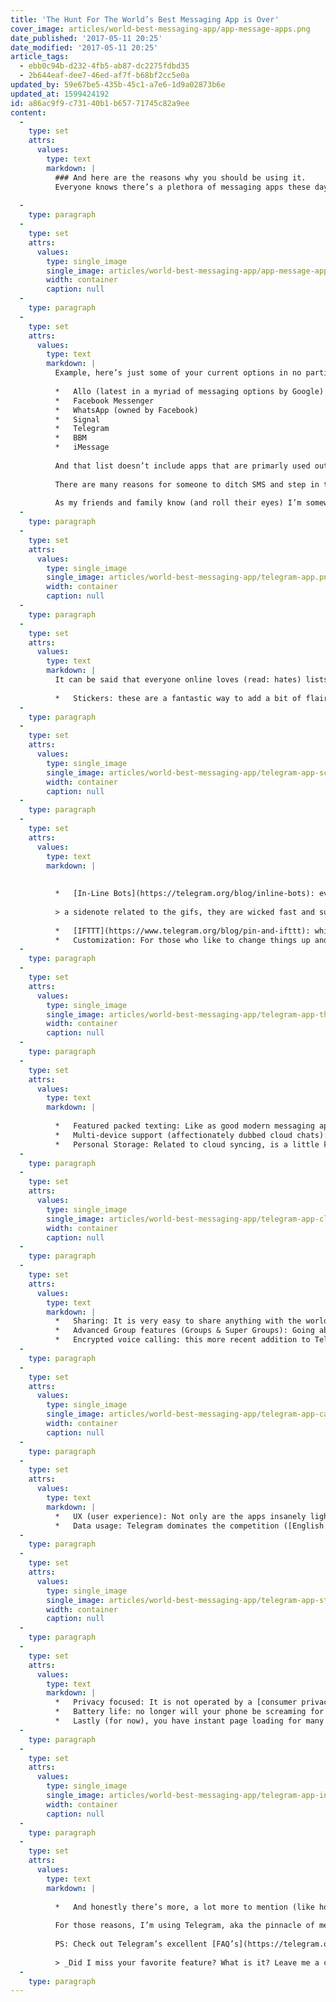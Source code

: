 ```yaml
---
title: 'The Hunt For The World’s Best Messaging App is Over'
cover_image: articles/world-best-messaging-app/app-message-apps.png
date_published: '2017-05-11 20:25'
date_modified: '2017-05-11 20:25'
article_tags:
  - ebb0c94b-d232-4fb5-ab87-dc2275fdbd35
  - 2b644eaf-dee7-46ed-af7f-b68bf2cc5e0a
updated_by: 59e67be5-435b-45c1-a7e6-1d9a02873b6e
updated_at: 1599424192
id: a86ac9f9-c731-40b1-b657-71745c82a9ee
content:
  -
    type: set
    attrs:
      values:
        type: text
        markdown: |
          ### And here are the reasons why you should be using it.
          Everyone knows there’s a plethora of messaging apps these days, especially those living outside the USA, where people are stuck in an archaic mindset with the primary message delivery being over SMS (aka simple messaging system or stupid messaging system).
          
  -
    type: paragraph
  -
    type: set
    attrs:
      values:
        type: single_image
        single_image: articles/world-best-messaging-app/app-message-apps.png
        width: container
        caption: null
  -
    type: paragraph
  -
    type: set
    attrs:
      values:
        type: text
        markdown: |
          Example, here’s just some of your current options in no particular order:
          
          *   Allo (latest in a myriad of messaging options by Google)
          *   Facebook Messenger
          *   WhatsApp (owned by Facebook)
          *   Signal
          *   Telegram
          *   BBM
          *   iMessage
          
          And that list doesn’t include apps that are primarly used outside North America like Line or Viber, nor does it include apps that have a direct messaging component as a secondary feature like Instagram, Twitter, Snapchat, and others.
          
          There are many reasons for someone to ditch SMS and step in the world of advanced messaging. For one, they are more secure. Typically they offer at least one level of encryption (and some, like the Snowden-endorsed Signal app, offer End to End encryption for the secure minded and privacy conscience consumer). There’s much more but this isn’t a discussion on the cost-benefit analysis of ditching SMS for a messaging app. This is an explanation of how Telegram has risen above in a sea of messaging apps and sealed the deal as hands-down the best messaging app for your day to day life.
          
          As my friends and family know (and roll their eyes) I’m somewhat obsessed with messaging apps and because I’m in the USA where nearly everyone relies on SMS (a foreign concept to most smartphone users outside North America) I end up evangelizing for folks to break up with their SMS reliance. Up until a point a few months ago when I reinstated Telegram on my main cell phone, the thinly used (at least thinly used everywhere except Indonesia) and quite robust app, BBM, was my primary driver of messaging. It had a full feature set for a modern messenger and the security of BlackBerry backing it up. Since then **Telegram** has flown past it in terms of features and user experience. As a written communicator and being a phone-call averse individual (I blame the several years I spent as a professional phone talker at a call center for this) I rely heavily on the written word for communication. This preference f0r the written word and my habit of always trying out the latest and greatest when it comes to technology has led to my messaging apps saga. **And I’d like to announce, the hunt for the world’s best messaging app is over.** Call in the vultures because the war has officially ended. Telegram has risen above and beyond the competition. For those wondering how and why read on. For those stuck on subpar SMS, please exchange your smartphone for a dial-up router (just kidding, you too should read on).
  -
    type: paragraph
  -
    type: set
    attrs:
      values:
        type: single_image
        single_image: articles/world-best-messaging-app/telegram-app.png
        width: container
        caption: null
  -
    type: paragraph
  -
    type: set
    attrs:
      values:
        type: text
        markdown: |
          It can be said that everyone online loves (read: hates) lists, so here’s my list of why Telegram is the best thing since Honey Bunches of Oats (hands down the best cereal):
          
          *   Stickers: these are a fantastic way to add a bit of flair to the conversation. Telegrams sticker situation is open source which means there’s basically unlimited options, and you can even create your own very easily. Besides unlimited high quality stickers, my favorite feature is how they are tied to emojis. So you hit an emoji and the relevant stickers will pop up. **It is. Freaking. Brilliant.** (seriously a game changer, and surely won’t be long before this innovative feature is copied elsewhere)
  -
    type: paragraph
  -
    type: set
    attrs:
      values:
        type: single_image
        single_image: articles/world-best-messaging-app/telegram-app-screen.png
        width: container
        caption: null
  -
    type: paragraph
  -
    type: set
    attrs:
      values:
        type: text
        markdown: |
          
          
          *   [In-Line Bots](https://telegram.org/blog/inline-bots): everyone (in tech) is obsessed with these and no one (everyday Joe) knows why. Telegram can show you why. They are a brilliant way to add things like GIFs (@gif), Wikipedia articles (@wiki), YouTube videos (@videos), IMDB info (@imdb), polls (numerous bots for this) or even an image search (@pic) to a conversation without having to leave it. Simple, well executed and easy to use: Telegrams unofficial motto. You can even go one step further with the IFTTT bot.
          
          > a sidenote related to the gifs, they are wicked fast and super epic. [Telegram even updated them](https://telegram.org/blog/gif-revolution) in January 2016 so they would be 20x faster and use 95% less disk space by compressing them as mpeg4s.
          
          *   [IFTTT](https://www.telegram.org/blog/pin-and-ifttt): while technically this falls under in-line bots, this integration is so cool it deserves it’s own section. _Telegram’s unofficial motto seems to be: simple on the surface but unlimited depth below_. IFTTT integration into Telegram is one of the best examples of this. You can do so much. For those who don’t know, IFTTT is a service that connects services together. Want to pull a daily weather report into a Telegram channel for your house’s location? Boom. You can (and I did, and I also created a rain alert for when it is going to rain the next day). Want to notify someone when your car enters a certain geographic area? Boom. You can. (Also did this). Want to pull news articles via RSS feeds for your beloved Liverpool Football club into a channel others can join? Boom. You can. (Also did this). Want to set a trigger for any posts with certain keywords on Twitter? Boom. You can. (Also did this). I could go on and on. Just now it’s amazing. And a huge weapon in the Telegram value proposition.
          *   Customization: For those who like to change things up and think a bit different Telegram abides by this mentality. It offers the ability to change your background, [change your themes](https://www.telegram.org/blog/android-themes), view data consumption, change who can see your “last seen” status and more. It offers tons of options and settings without offering too many.
  -
    type: paragraph
  -
    type: set
    attrs:
      values:
        type: single_image
        single_image: articles/world-best-messaging-app/telegram-app-theme.png
        width: container
        caption: null
  -
    type: paragraph
  -
    type: set
    attrs:
      values:
        type: text
        markdown: |
          
          *   Featured packed texting: Like as good modern messaging app it offers the ability to quote/reply to specify messages (helpful in groups or long conversations, one neat addition is when you click on the reply it will scroll you up to the original message for full context), the ability to edit messages (aka fix those typos!), delete messages (for those ‘jk' moments) and special formatting (Bold, italics and underline) to make sure your spouse doesn’t forget the milk. It also let’s you send voice clip messages and gives a preview of links which I find super helpful as a regular headline reader. Searching the full history of chat, either individual or group, is also quite useful.
          *   Multi-device support (affectionately dubbed cloud chats): This is my favorite feature and the best execution of any chat app out there. For those people who have the bad habit of constantly bouncing between devices or just love using their desktop this feature just rocks your socks. You can smoothly move from one device to the next with full featured and chat history available to you. It even saves your drafts!
          *   Personal Storage: Related to cloud syncing, is a little known super cool feature where you can “message yourself” as a cloud storage type location. I use this countless times a day to send links and files between my laptop, desktop, and phones. It’s faster and easier than using other options like Pushbullet or a cloud storage app like Google Drive or OneDrive. Oh and it’s unlimited! Woohoo!
  -
    type: paragraph
  -
    type: set
    attrs:
      values:
        type: single_image
        single_image: articles/world-best-messaging-app/telegram-app-cloud-storage.png
        width: container
        caption: null
  -
    type: paragraph
  -
    type: set
    attrs:
      values:
        type: text
        markdown: |
          *   Sharing: It is very easy to share anything with the world outside of Telegram. It is not a walled garden that seeks to prevent intruders. You can share URLs for groups, channels and a unique URL to contact you. Also, you can share any type of file without file limitations including things like your static location and you can even draw on images you are sending (example: circling the pizza joint in your screenshot from Yelp). The maximum file size you can send is big… real big… (It is 1.5 GB, which makes me really curious who is sending files that big).
          *   Advanced Group features (Groups & Super Groups): Going above and beyond the industry standards, Telegram has hundreds of really neat and useful in-line bots (you can use them without leaving the chat window), a special reply feature that navigates you to the original message when you tap on a reply in a group, hashtags that allow you to categorize and group similar messages, ability to pin messages to top of supergroups and advanced blocking of members who spam the group without rhyme or reason. The maximum for a group goes up to 5,000 users (for a supergroup) so those who socialites who have too many friends.
          *   Encrypted voice calling: this more recent addition to Telegram helped solidify its place amongst the elite as a messaging app (ironic I know). The voice calling is crystal clear and totally secure as it has end-to-end encryption. Oh and it will only get better with time from [machine learning.](https://www.telegram.org/blog/calls)
  -
    type: paragraph
  -
    type: set
    attrs:
      values:
        type: single_image
        single_image: articles/world-best-messaging-app/telegram-app-calling.png
        width: container
        caption: null
  -
    type: paragraph
  -
    type: set
    attrs:
      values:
        type: text
        markdown: |
          *   UX (user experience): Not only are the apps insanely lightweight and butter smooth but the menus and features are well designed and not cluttered like other messengers.
          *   Data usage: Telegram dominates the competition ([English source link here](http://telegramgeeks.com/2017/05/telegram-consume-less-data-competitors/)) when it comes to data usage and its just nibbles on data while others suck up your data like it’s coming out of a firehose. And you have very granular controls over what does what when.
  -
    type: paragraph
  -
    type: set
    attrs:
      values:
        type: single_image
        single_image: articles/world-best-messaging-app/telegram-app-storage-settings.png
        width: container
        caption: null
  -
    type: paragraph
  -
    type: set
    attrs:
      values:
        type: text
        markdown: |
          *   Privacy focused: It is not operated by a [consumer privacy violating mega-corporation](http://telegra.ph/whatsapp-backdoor-01-16) whose sole intent is to market ads to you. Rather it is funded by a private benefactor who values privacy and creating the best messaging platform. You can keep your phone number hidden, so only your username is visible. And along with E2E calling, it has E2E encrypted chats for those who want full privacy, and houses encryption keys on several different servers to prevent compromise. Also Telegram has never sold any personal data, nor given any personal data away to any Governments. If only all other messenger apps had that much integrity…
          *   Battery life: no longer will your phone be screaming for the charger when you are getting dozens of messages a day. I don’t know how they do it, but I’m shocked at little battery life Telegram sips up during my normal day. And I’m definitely a power user (of Telegram); you don’t want to know how many bots, groups, channels and chats I have going. I pretty much guarantee you won’t be using it as much as I do. Or maybe you will, either way, you won’t notice.
          *   Lastly (for now), you have instant page loading for many websites (my favorites are [TechCrunch](http://www.techcrunch.com) or this very site, medium.com) with much more to come.
  -
    type: paragraph
  -
    type: set
    attrs:
      values:
        type: single_image
        single_image: articles/world-best-messaging-app/telegram-app-instant-preview.png
        width: container
        caption: null
  -
    type: paragraph
  -
    type: set
    attrs:
      values:
        type: text
        markdown: |
          
          *   And honestly there’s more, a lot more to mention (like how it is open source, the HTML5 game platform, the telegra.ph , picture in picture feature when viewing videos, or how you can create your own gifs using the video editing tool), but I don’t want to bore my 3 loyal readers (hi mom!).
          
          For those reasons, I’m using Telegram, aka the pinnacle of messaging apps. I know messaging is a bit of chicken versus the egg (what good are compelling and industry leading features without users?) but for the aforementioned reasons, I would challenge you to try Telegram. For once you do, it will be a staple in your digital communication experience and you will soon leave other archaic messengers behind.
          
          PS: Check out Telegram’s excellent [FAQ’s](https://telegram.org/faq) page for any questions I didn’t cover.
          
          > _Did I miss your favorite feature? What is it? Leave me a comment below if you have any questions about the world’s greatest Messaging app._
  -
    type: paragraph
---
```

